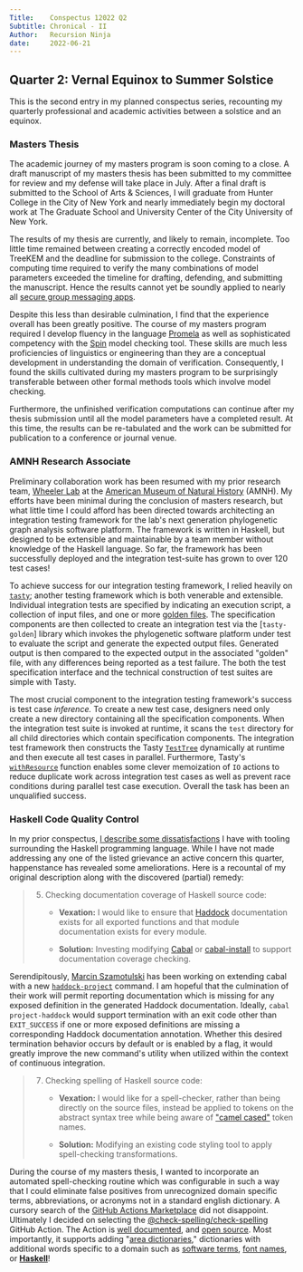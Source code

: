 ```yaml
---
Title:    Conspectus 12022 Q2
Subtitle: Chronical - II
Author:   Recursion Ninja
date:     2022-06-21
---
```



## Quarter 2: Vernal Equinox to Summer Solstice

This is the second entry in my planned conspectus series, recounting my quarterly professional and academic activities between a solstice and an equinox.


### Masters Thesis

The academic journey of my masters program is soon coming to a close.
A draft manuscript of my masters thesis has been submitted to my committee for review and my defense will take place in July.
After a final draft is submitted to the School of Arts & Sciences, I will graduate from Hunter College in the City of New York and nearly immediately begin my doctoral work at The Graduate School and University Center of the City University of New York.

The results of my thesis are currently, and likely to remain, incomplete.
Too little time remained between creating a correctly encoded model of TreeKEM and the deadline for submission to the college.
Constraints of computing time required to verify the many combinations of model parameters exceeded the timeline for drafting, defending, and submitting the manuscript.
Hence the results cannot yet be soundly applied to nearly all [secure group messaging apps][3].

Despite this less than desirable culmination, I find that the experience overall has been greatly positive.
The course of my masters program required I develop fluency in the language [Promela][4] as well as sophisticated competency with the [Spin][5] model checking tool.
These skills are much less proficiencies of linguistics or engineering than they are a conceptual development in understanding the domain of verification.
Consequently, I found the skills cultivated during my masters program to be surprisingly transferable between other formal methods tools which involve model checking.

Furthermore, the unfinished verification computations can continue after my thesis submission until all the model parameters have a completed result.
At this time, the results can be re-tabulated and the work can be submitted for publication to a conference or journal venue.


### AMNH Research Associate

Preliminary collaboration work has been resumed with my prior research team, [Wheeler Lab][9] at the [American Museum of Natural History][10] (AMNH).
My efforts have been minimal during the conclusion of masters research, but what little time I could afford has been directed towards architecting an integration testing framework for the lab's next generation phylogenetic graph analysis software platform.
The framework is written in Haskell, but designed to be extensible and maintainable by a team member without knowledge of the Haskell language.
So far, the framework has been successfully deployed and the integration test-suite has grown to over 120 test cases!

To achieve success for our integration testing framework, I relied heavily on [`tasty`][tasty]; another testing framework which is both venerable and extensible.
Individual integration tests are specified by indicating an execution script, a collection of input files, and one or more [golden files][intro-golden].
The specification components are then collected to create an integration test via the [`tasty-golden`] library which invokes the phylogenetic software platform under test to evaluate the script and generate the expected output files.
Generated output is then compared to the expected output in the associated "golden" file, with any differences being reported as a test failure.
The both the test specification interface and the technical construction of test suites are simple with Tasty.

The most crucial component to the integration testing framework's success is test case *inference.*
To create a new test case, designers need only create a new directory containing all the specification components.
When the integration test suite is invoked at runtime, it scans the `test` directory for all child directories which contain specification components.
The integration test framework then constructs the Tasty [`TestTree`][tasty-Tree] dynamically at runtime and then execute all test cases in parallel.
Furthermore, Tasty's [`withResource`][tasty-With] function enables some clever memoization of `IO` actions to reduce duplicate work across integration test cases as well as prevent race conditions during parallel test case execution.
Overall the task has been an unqualified success.


### Haskell Code Quality Control

In my prior conspectus, [I describe some dissatisfactions][2022Q1-Hask] I have with tooling surrounding the Haskell programming language.
While I have not made addressing any one of the listed grievance an active concern this quarter, happenstance has revealed some ameliorations.
Here is a recountal of my original description along with the discovered (partial) remedy:

>   5. Checking documentation coverage of Haskell source code:
> 
>       - **Vexation:** I would like to ensure that [Haddock][25] documentation exists for all exported functions and that module documentation exists for every module.
> 
>       - **Solution:** Investing modifying [Cabal][26] or [cabal-install][27] to support documentation coverage checking.
> 

Serendipitously, [Marcin Szamotulski][Marcin-Home] has been working on extending cabal with a new [`haddock-project`][Marcin-Haddock] command.
I am hopeful that the culmination of their work will permit reporting documentation which is missing for any exposed definition in the generated Haddock documentation.
Ideally, `cabal project-haddock` would support termination with an exit code other than `EXIT_SUCCESS` if one or more exposed definitions are missing a corresponding Haddock documentation annotation.
Whether this desired termination behavior occurs by default or is enabled by a flag, it would greatly improve the new command's utility when utilized within the context of continuous integration.

>   7. Checking spelling of Haskell source code:
>   
>       - **Vexation:** I would like for a spell-checker, rather than being directly on the source files, instead be applied to tokens on the abstract syntax tree while being aware of ["camel cased"][29] token names.
> 
>       - **Solution:** Modifying an existing code styling tool to apply spell-checking transformations.

During the course of my masters thesis, I wanted to incorporate an automated spell-checking routine which was configurable in such a way that I could eliminate false positives from unrecognized domain specific terms, abbreviations, or acronyms not in a standard english dictionary.
A cursory search of the [GitHub Actions Marketplace][Spell-Market] did not disappoint.
Ultimately I decided on selecting the [@check-spelling/check-spelling][Spell-Home] GitHub Action.
The Action is [well documented][Spell-Wiki], and [open source][Spell-GitHub].
Most importantly, it supports adding "[area dictionaries][Spell-AddDic]," dictionaries with additional words specific to a domain such as [software terms][Spell-Terms], [font names][Spell-Fonts], or [**Haskell**][Spell-Hask]!


[ 3]: https://www.securemessagingapps.com/
[ 4]: https://en.wikipedia.org/wiki/Promela
[ 5]: https://en.wikipedia.org/wiki/SPIN_model_checker
[ 9]: https://wardwheeler.wordpress.com/
[10]: https://www.amnh.org/research/computational-sciences
[25]: https://haskell-haddock.readthedocs.io/en/latest/markup.html
[26]: https://hackage.haskell.org/package/Cabal
[27]: https://hackage.haskell.org/package/cabal-install
[29]: https://en.wikipedia.org/wiki/Camel_case

[tasty       ]: https://hackage.haskell.org/package/tasty
[tasty-Tree  ]: https://hackage.haskell.org/package/tasty/docs/Test-Tasty.html#t:TestTree
[tasty-With  ]: https://hackage.haskell.org/package/tasty/docs/Test-Tasty.html#v:withResource
[tasty-golden]: https://hackage.haskell.org/package/tasty
[intro-golden]: https://ro-che.info/articles/2017-12-04-golden-tests
[2022Q1-Hask ]: https://recursion.ninja/blog/12022-Q1#haskell-code-quality-control
[Marcin-Home   ]: https://coot.me/
[Marcin-Haddock]: https://coot.me/posts/cabal-haddock-project.html
[Spell-GitHub]: https://github.com/check-spelling/check-spelling
[Spell-Market]: https://github.com/marketplace/actions/check-spelling
[Spell-Home  ]: https://www.check-spelling.dev/
[Spell-Wiki  ]: https://github.com/check-spelling/check-spelling/wiki
[Spell-AddDic]: https://github.com/check-spelling/check-spelling/wiki/Feature:-Area-dictionaries
[Spell-Hask  ]: https://github.com/streetsidesoftware/cspell-dicts/tree/main/dictionaries/haskell
[Spell-Terms ]: https://github.com/streetsidesoftware/cspell-dicts/tree/main/dictionaries/software-terms
[Spell-Fonts ]: https://github.com/streetsidesoftware/cspell-dicts/tree/main/dictionaries/fonts